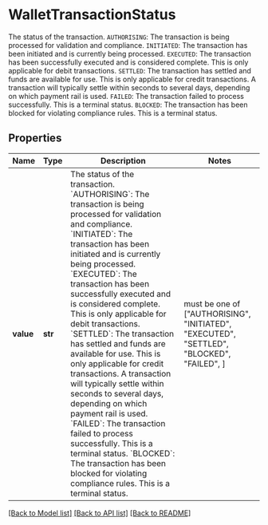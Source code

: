 # WalletTransactionStatus

The status of the transaction.  `AUTHORISING`: The transaction is being processed for validation and compliance.  `INITIATED`: The transaction has been initiated and is currently being processed.  `EXECUTED`: The transaction has been successfully executed and is considered complete. This is only applicable for debit transactions.  `SETTLED`: The transaction has settled and funds are available for use. This is only applicable for credit transactions. A transaction will typically settle within seconds to several days, depending on which payment rail is used.  `FAILED`: The transaction failed to process successfully. This is a terminal status.  `BLOCKED`: The transaction has been blocked for violating compliance rules. This is a terminal status.

## Properties
Name | Type | Description | Notes
------------ | ------------- | ------------- | -------------
**value** | **str** | The status of the transaction.  &#x60;AUTHORISING&#x60;: The transaction is being processed for validation and compliance.  &#x60;INITIATED&#x60;: The transaction has been initiated and is currently being processed.  &#x60;EXECUTED&#x60;: The transaction has been successfully executed and is considered complete. This is only applicable for debit transactions.  &#x60;SETTLED&#x60;: The transaction has settled and funds are available for use. This is only applicable for credit transactions. A transaction will typically settle within seconds to several days, depending on which payment rail is used.  &#x60;FAILED&#x60;: The transaction failed to process successfully. This is a terminal status.  &#x60;BLOCKED&#x60;: The transaction has been blocked for violating compliance rules. This is a terminal status. |  must be one of ["AUTHORISING", "INITIATED", "EXECUTED", "SETTLED", "BLOCKED", "FAILED", ]

[[Back to Model list]](../README.md#documentation-for-models) [[Back to API list]](../README.md#documentation-for-api-endpoints) [[Back to README]](../README.md)


